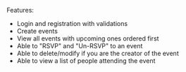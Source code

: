 Features:
- Login and registration with validations
- Create events
- View all events with upcoming ones ordered first
- Able to "RSVP" and "Un-RSVP" to an event
- Able to delete/modify if you are the creator of the event
- Able to view a list of people attending the event